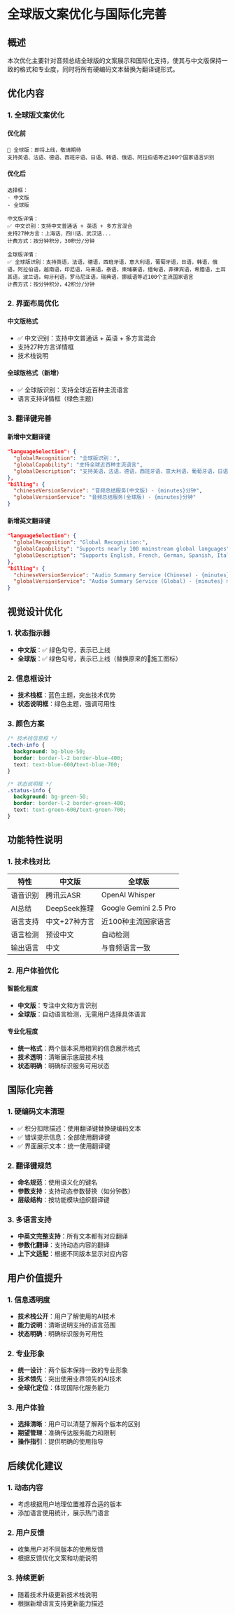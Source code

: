 # 全球版文案优化与国际化完善

## 概述

本次优化主要针对音频总结全球版的文案展示和国际化支持，使其与中文版保持一致的格式和专业度，同时将所有硬编码文本替换为翻译键形式。

## 优化内容

### 1. 全球版文案优化

#### 优化前
```
🚧 全球版：即将上线，敬请期待
支持英语、法语、德语、西班牙语、日语、韩语、俄语、阿拉伯语等近100个国家语言识别
```

#### 优化后
```
选择框：
- 中文版
- 全球版

中文版详情：
✅ 中文识别：支持中文普通话 + 英语 + 多方言混合
支持27种方言：上海话、四川话、武汉话...
计费方式：按分钟积分，30积分/分钟

全球版详情：
✅ 全球版识别：支持英语，法语，德语，西班牙语，意大利语，葡萄牙语，日语，韩语，俄语，阿拉伯语，越南语，印尼语，马来语，泰语，柬埔寨语，缅甸语，菲律宾语，希腊语，土耳其语，波兰语，匈牙利语，罗马尼亚语，瑞典语，挪威语等近100个主流国家语言
计费方式：按分钟积分，42积分/分钟
```

### 2. 界面布局优化

#### 中文版格式
- ✅ 中文识别：支持中文普通话 + 英语 + 多方言混合
- 支持27种方言详情框
- 技术栈说明

#### 全球版格式（新增）
- ✅ 全球版识别：支持全球近百种主流语言
- 语言支持详情框（绿色主题）

### 3. 翻译键完善

#### 新增中文翻译键
```json
"languageSelection": {
  "globalRecognition": "全球版识别：",
  "globalCapability": "支持全球近百种主流语言",
  "globalDescription": "支持英语，法语，德语，西班牙语，意大利语，葡萄牙语，日语，韩语，俄语，阿拉伯语，越南语，印尼语，马来语，泰语，柬埔寨语，缅甸语，菲律宾语，希腊语，土耳其语，波兰语，匈牙利语，罗马尼亚语，瑞典语，挪威语等近100个主流国家语言"
},
"billing": {
  "chineseVersionService": "音频总结服务(中文版) - {minutes}分钟",
  "globalVersionService": "音频总结服务(全球版) - {minutes}分钟"
}
```

#### 新增英文翻译键
```json
"languageSelection": {
  "globalRecognition": "Global Recognition:",
  "globalCapability": "Supports nearly 100 mainstream global languages",
  "globalDescription": "Supports English, French, German, Spanish, Italian, Portuguese, Japanese, Korean, Russian, Arabic, Vietnamese, Indonesian, Malay, Thai, Cambodian, Burmese, Filipino, Greek, Turkish, Polish, Hungarian, Romanian, Swedish, Norwegian and nearly 100 mainstream national languages"
},
"billing": {
  "chineseVersionService": "Audio Summary Service (Chinese) - {minutes} minutes",
  "globalVersionService": "Audio Summary Service (Global) - {minutes} minutes"
}
```

## 视觉设计优化

### 1. 状态指示器
- **中文版**：✅ 绿色勾号，表示已上线
- **全球版**：✅ 绿色勾号，表示已上线（替换原来的🚧施工图标）

### 2. 信息框设计
- **技术栈框**：蓝色主题，突出技术优势
- **状态说明框**：绿色主题，强调可用性

### 3. 颜色方案
```css
/* 技术栈信息框 */
.tech-info {
  background: bg-blue-50;
  border: border-l-2 border-blue-400;
  text: text-blue-600/text-blue-700;
}

/* 状态说明框 */
.status-info {
  background: bg-green-50;
  border: border-l-2 border-green-400;
  text: text-green-600/text-green-700;
}
```

## 功能特性说明

### 1. 技术栈对比

| 特性 | 中文版 | 全球版 |
|------|--------|--------|
| 语音识别 | 腾讯云ASR | OpenAI Whisper |
| AI总结 | DeepSeek推理 | Google Gemini 2.5 Pro |
| 语言支持 | 中文+27种方言 | 近100种主流国家语言 |
| 语言检测 | 预设中文 | 自动检测 |
| 输出语言 | 中文 | 与音频语言一致 |

### 2. 用户体验优化

#### 智能化程度
- **中文版**：专注中文和方言识别
- **全球版**：自动语言检测，无需用户选择具体语言

#### 专业化程度
- **统一格式**：两个版本采用相同的信息展示格式
- **技术透明**：清晰展示底层技术栈
- **状态明确**：明确标识服务可用状态

## 国际化完善

### 1. 硬编码文本清理
- ✅ 积分扣除描述：使用翻译键替换硬编码文本
- ✅ 错误提示信息：全部使用翻译键
- ✅ 界面展示文本：统一使用翻译键

### 2. 翻译键规范
- **命名规范**：使用语义化的键名
- **参数支持**：支持动态参数替换（如分钟数）
- **层级结构**：按功能模块组织翻译键

### 3. 多语言支持
- **中英文完整支持**：所有文本都有对应翻译
- **参数化翻译**：支持动态内容的翻译
- **上下文适配**：根据不同版本显示对应内容

## 用户价值提升

### 1. 信息透明度
- **技术栈公开**：用户了解使用的AI技术
- **能力说明**：清晰说明支持的语言范围
- **状态明确**：明确标识服务可用性

### 2. 专业形象
- **统一设计**：两个版本保持一致的专业形象
- **技术领先**：突出使用业界领先的AI技术
- **全球化定位**：体现国际化服务能力

### 3. 用户体验
- **选择清晰**：用户可以清楚了解两个版本的区别
- **期望管理**：准确传达服务能力和限制
- **操作指引**：提供明确的使用指导

## 后续优化建议

### 1. 动态内容
- 考虑根据用户地理位置推荐合适的版本
- 添加语言使用统计，展示热门语言

### 2. 用户反馈
- 收集用户对不同版本的使用反馈
- 根据反馈优化文案和功能说明

### 3. 持续更新
- 随着技术升级更新技术栈说明
- 根据新增语言支持更新能力描述
